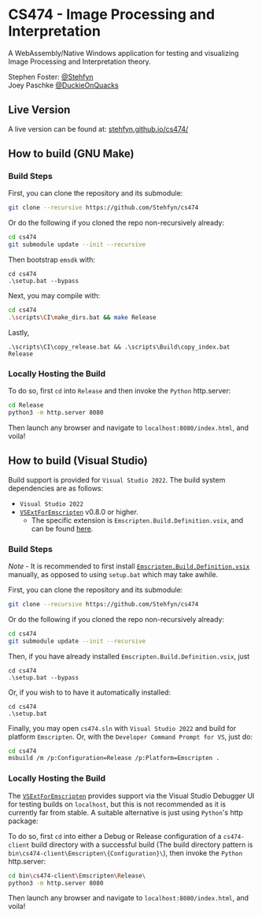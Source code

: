 # CS474 - Image Processing and Interpretation
A WebAssembly/Native Windows application for testing and visualizing Image Processing and Interpretation theory.

Stephen Foster: [@Stehfyn](https://github.com/Stehfyn)<br>
Joey Paschke [@DuckieOnQuacks](https://github.com/DuckieOnQuacks)

## Live Version
 A live version can be found at: [stehfyn.github.io/cs474/](stehfyn.github.io/cs474/)

## How to build (GNU Make)
### Build Steps

First, you can clone the repository and its submodule:
```bash
git clone --recursive https://github.com/Stehfyn/cs474
```
Or do the following if you cloned the repo non-recursively already:
```bash
cd cs474
git submodule update --init --recursive
```
Then bootstrap `emsdk` with:
```
cd cs474
.\setup.bat --bypass
```

Next, you may compile with:
```bash
cd cs474
.\scripts\CI\make_dirs.bat && make Release
```

Lastly,
```
.\scripts\CI\copy_release.bat && .\scripts\Build\copy_index.bat Release
```

### Locally Hosting the Build
To do so, first `cd` into `Release` and then invoke the `Python` http.server:
```bash
cd Release
python3 -m http.server 8080
```
Then launch any browser and navigate to `localhost:8080/index.html`, and voila!

## How to build (Visual Studio)
Build support is provided for `Visual Studio 2022`. The build system dependencies are as follows:
- `Visual Studio 2022`
- [`VSExtForEmscripten`](https://github.com/nokotan/VSExtForEmscripten/) v0.8.0 or higher.
  - The specific extension is `Emscripten.Build.Definition.vsix`, and can be found [here](https://github.com/nokotan/VSExtForEmscripten/releases/download/v0.8.0/Emscripten.Build.Definition.vsix).

### Build Steps
*Note* - It is recommended to first install [`Emscripten.Build.Definition.vsix`](https://github.com/nokotan/VSExtForEmscripten/releases/download/v0.8.0/Emscripten.Build.Definition.vsix) manually, as opposed to using `setup.bat` which may take awhile.

First, you can clone the repository and its submodule:
```bash
git clone --recursive https://github.com/Stehfyn/cs474
```
Or do the following if you cloned the repo non-recursively already:
```bash
cd cs474
git submodule update --init --recursive
```
Then, if you have already installed `Emscripten.Build.Definition.vsix`, just
```
cd cs474
.\setup.bat --bypass
```
Or, if you wish to to have it automatically installed:
```
cd cs474
.\setup.bat
```
Finally, you may open `cs474.sln` with `Visual Studio 2022` and build for platform `Emscripten`.
Or, with the `Developer Command Prompt for VS`, just do:
```bash
cd cs474
msbuild /m /p:Configuration=Release /p:Platform=Emscripten .
```

### Locally Hosting the Build
The [`VSExtForEmscripten`](https://github.com/nokotan/VSExtForEmscripten/) provides support via the Visual Studio Debugger UI for testing builds on `localhost`, but this is not recommended as it is currently far from stable. A suitable alternative is just using `Python`'s http package:

To do so, first `cd` into either a Debug or Release configuration of a `cs474-client` build directory with a successful build (The build directory pattern is `bin\cs474-client\Emscripten\{Configuration}\`), then invoke the `Python` http.server:
```bash
cd bin\cs474-client\Emscripten\Release\
python3 -m http.server 8080
```
Then launch any browser and navigate to `localhost:8080/index.html`, and voila!
